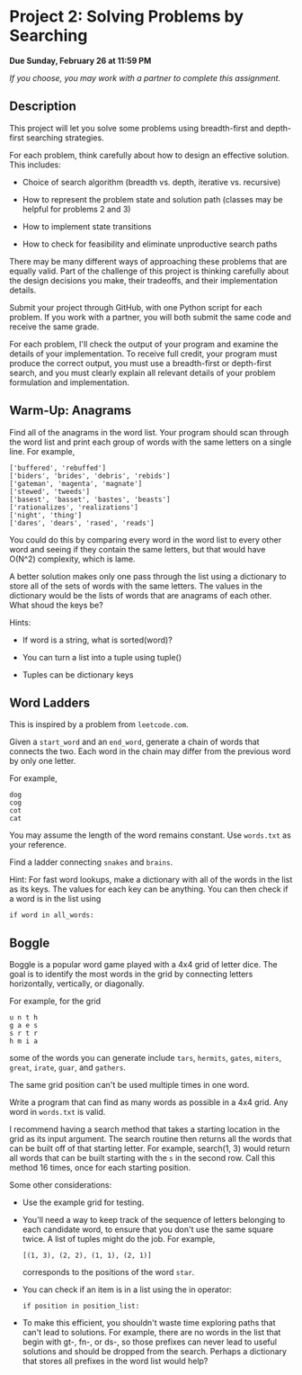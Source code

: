 # Project 2: Solving Problems by Searching

**Due Sunday, February 26 at 11:59 PM**

*If you choose, you may work with a partner to complete this assignment.*

## Description

This project will let you solve some problems using breadth-first
and depth-first searching strategies.

For each problem, think carefully about how to design an effective
solution. This includes:

  - Choice of search algorithm (breadth vs. depth, iterative vs. recursive)
  
  - How to represent the problem state and solution path (classes may be helpful for problems 2 and 3)
  
  - How to implement state transitions
  
  - How to check for feasibility and eliminate unproductive search paths
  
There may be many different ways of approaching these problems that are equally valid.
Part of the challenge of this project is thinking carefully about the design decisions
you make, their tradeoffs, and their implementation details.

Submit your project through GitHub, with one Python script for each problem. If you work
with a partner, you will both submit the same code and receive the same grade.

For each problem, I'll check the output of your program and examine the details of your implementation.
To receive full credit, your program must produce the correct output, you must use 
a breadth-first or depth-first search, and you must clearly explain all relevant details of your
problem formulation and implementation.

## Warm-Up: Anagrams

Find all of the anagrams in the word list. Your program should
scan through the word list and print each group of words with the
same letters on a single line. For example,

```
['buffered', 'rebuffed']
['biders', 'brides', 'debris', 'rebids']
['gateman', 'magenta', 'magnate']
['stewed', 'tweeds']
['basest', 'basset', 'bastes', 'beasts']
['rationalizes', 'realizations']
['night', 'thing']
['dares', 'dears', 'rased', 'reads']
```   
   
You could do this by comparing every word in the word list to
every other word and seeing if they contain the same letters, but
that would have O(N^2) complexity, which is lame.

A better solution makes only one pass through the list using a
dictionary to store all of the sets of words with the same letters.
The values in the dictionary would be the lists of words that are
anagrams of each other. What shoud the keys be?

Hints:

  - If word is a string, what is sorted(word)?
    
  - You can turn a list into a tuple using tuple()
    
  - Tuples can be dictionary keys
    
## Word Ladders

This is inspired by a problem from `leetcode.com`.

Given a `start_word` and an `end_word`, generate a chain of words that 
connects the two. Each word in the chain may differ from the previous
word by only one letter.

For example,

```    
dog
cog
cot
cat
``` 

You may assume the length of the word remains constant. Use `words.txt`
as your reference.

Find a ladder connecting `snakes` and `brains`.

Hint: For fast word lookups, make a dictionary with all of the words
in the list as its keys. The values for each key can be anything.
You can then check if a word is in the list using

```
if word in all_words:
```

## Boggle

Boggle is a popular word game played with a 4x4 grid of letter dice.
The goal is to identify the most words in the grid by connecting
letters horizontally, vertically, or diagonally.

For example, for the grid

```
u n t h
g a e s
s r t r
h m i a
```

some of the words you can generate include `tars`, `hermits`, `gates`,
`miters`, `great`, `irate`, `guar`, and `gathers`.

The same grid position can't be used multiple times in one word.

Write a program that can find as many words as possible in a 4x4
grid. Any word in `words.txt` is valid.

I recommend having a search method that takes a starting location in
the grid as its input argument. The search routine then returns all
the words that can be built off of that starting letter. For example,
search(1, 3) would return all words that can be built starting with
the `s` in the second row. Call this method 16 times, once for each 
starting position.

Some other considerations:
  
  - Use the example grid for testing.
  
  - You'll need a way to keep track of the sequence of letters
    belonging to each candidate word, to ensure that you don't use
    the same square twice. A list of tuples might do the job. For
    example,    
    ```
    [(1, 3), (2, 2), (1, 1), (2, 1)]
    ```    
    corresponds to the positions of the word `star`.     
    
  - You can check if an item is in a list using the in operator:    
    ```
    if position in position_list:
    ```    
  
  - To make this efficient, you shouldn't waste time exploring
    paths that can't lead to solutions. For example, there are no
    words in the list that begin with gt-, fn-, or ds-, so those 
    prefixes can never lead to useful solutions and should be 
    dropped from the search. Perhaps a dictionary that stores all
    prefixes in the word list would help?
